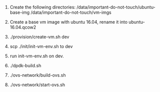 1. Create the following directories:
   /data/important-do-not-touch/ubuntu-base-img
   /data/important-do-not-touch/vm-imgs

2. Create a base vm image with ubuntu 16.04, rename it into ubuntu-16.04.qcow2

3. ./provision/create-vm.sh dev

4. scp ./init/init-vm-env.sh to dev

5. run init-vm-env.sh on dev.

6. ./dpdk-build.sh

7. ./ovs-network/build-ovs.sh

8. ./ovs-network/start-ovs.sh
